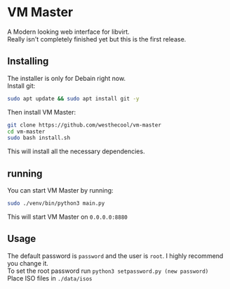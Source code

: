 # VM Master
A Modern looking web interface for libvirt.
<br>
Really isn't completely finished yet but this is the first release.
## Installing
The installer is only for Debain right now.
<br>
Install git:
```sh
sudo apt update && sudo apt install git -y
```
Then install VM Master:
```sh
git clone https://github.com/westhecool/vm-master
cd vm-master
sudo bash install.sh
```
This will install all the necessary dependencies.
## running
You can start VM Master by running:
```sh
sudo ./venv/bin/python3 main.py
```
This will start VM Master on `0.0.0.0:8880`
## Usage
The default password is `password` and the user is `root`. I highly recommend you change it.
<br>
To set the root password run `python3 setpassword.py (new password)`
<br>
Place ISO files in `./data/isos`